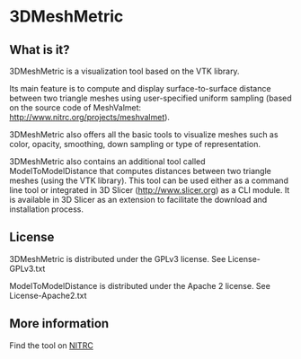 # 3DMeshMetric

## What is it?

3DMeshMetric is a visualization tool based on the VTK library.

Its main feature is to compute and display surface-to-surface distance between two triangle meshes using user-specified uniform sampling (based on the source code of MeshValmet: http://www.nitrc.org/projects/meshvalmet).

3DMeshMetric also offers all the basic tools to visualize meshes such as color, opacity, smoothing, down sampling or type of representation.

3DMeshMetric also contains an additional tool called ModelToModelDistance that computes distances between two triangle meshes (using the VTK library). This tool can be used either as a command line tool or integrated in 3D Slicer (http://www.slicer.org) as a CLI module. It is available in 3D Slicer as an extension to facilitate the download and installation process.

## License

3DMeshMetric is distributed under the GPLv3 license. See License-GPLv3.txt

ModelToModelDistance is distributed under the Apache 2 license. See License-Apache2.txt

## More information

Find the tool on [NITRC](http://www.nitrc.org/projects/meshmetric3d)

